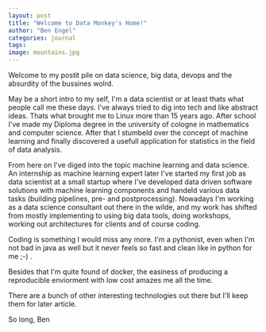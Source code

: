 ```yaml
---
layout: post
title: "Welcome to Data Monkey's Home!"
author: "Ben Engel"
categories: journal
tags: 
image: mountains.jpg
---
```


Welcome to my postit pile on data science, big data, devops and the absurdity of the bussines wolrd. 

May be a short intro to my self, I'm a data scientist or at least thats what people call me these days.  I've always tried to dig into tech and like abstract ideas. Thats what brought me to Linux more than 15 years ago. After school I've made my Diploma degree in the university of cologne in mathematics and computer science. After that I stumbeld over the concept of machine learning and finally discovered a usefull application for statistics in the field of data analysis. 

From here on I've diged into the topic machine learning and data science. An internship as machine learning expert later I've started my first job as data scientist at a small startup where I've developed data driven software solutions with machine learning components and handeld various data tasks (building pipelines, pre- and postprocessing). Nowadays I'm working as a data science consultant out there in the wilde, and my work has shifted from mostly implementing to using big data tools, doing workshops, working out architectures for clients and of course coding. 

Coding is something I would miss any more. I'm a pythonist, even when I'm not bad in java as well but it never feels so fast and clean like in python for me ;-) .

Besides that I'm quite found of docker, the easiness of producing a reproducible enviorment with low cost amazes me all the time. 

There are a bunch of other interesting technologies out there but I'll keep them for later article.

So long,
Ben